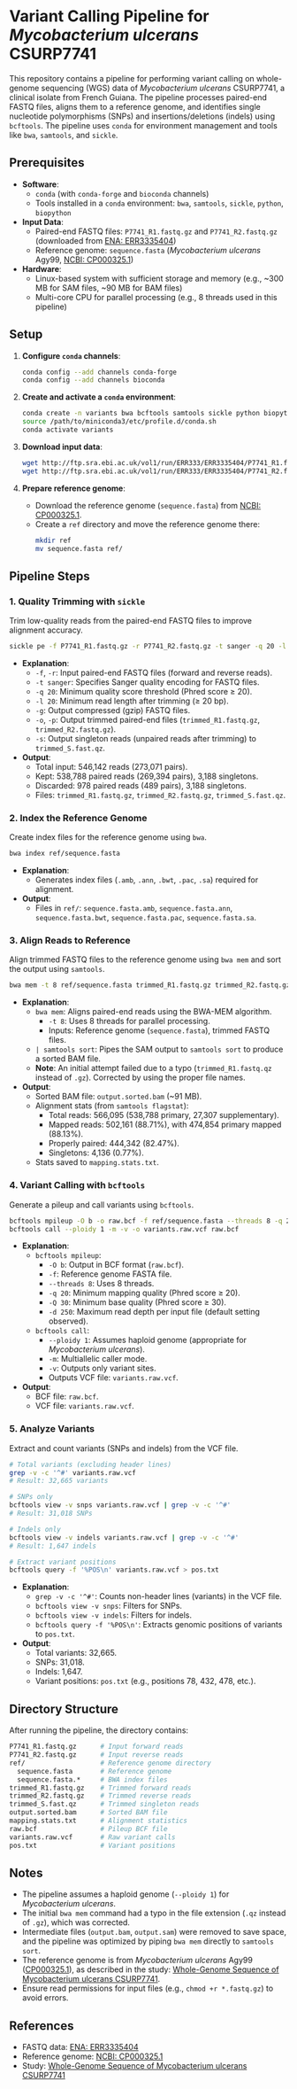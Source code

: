 # Variant Calling Pipeline for *Mycobacterium ulcerans* CSURP7741

This repository contains a pipeline for performing variant calling on whole-genome sequencing (WGS) data of *Mycobacterium ulcerans* CSURP7741, a clinical isolate from French Guiana. The pipeline processes paired-end FASTQ files, aligns them to a reference genome, and identifies single nucleotide polymorphisms (SNPs) and insertions/deletions (indels) using `bcftools`. The pipeline uses `conda` for environment management and tools like `bwa`, `samtools`, and `sickle`.

## Prerequisites

- **Software**:
  - `conda` (with `conda-forge` and `bioconda` channels)
  - Tools installed in a `conda` environment: `bwa`, `samtools`, `sickle`, `python`, `biopython`
- **Input Data**:
  - Paired-end FASTQ files: `P7741_R1.fastq.gz` and `P7741_R2.fastq.gz` (downloaded from [ENA: ERR3335404](https://trace.ncbi.nlm.nih.gov/Traces/index.html?view=run_browser&acc=ERR3335404&display=data-access))
  - Reference genome: `sequence.fasta` (*Mycobacterium ulcerans* Agy99, [NCBI: CP000325.1](https://www.ncbi.nlm.nih.gov/nuccore/CP000325.1))
- **Hardware**:
  - Linux-based system with sufficient storage and memory (e.g., ~300 MB for SAM files, ~90 MB for BAM files)
  - Multi-core CPU for parallel processing (e.g., 8 threads used in this pipeline)

## Setup

1. **Configure `conda` channels**:
   ```bash
   conda config --add channels conda-forge
   conda config --add channels bioconda
   ```

2. **Create and activate a `conda` environment**:
   ```bash
   conda create -n variants bwa bcftools samtools sickle python biopython
   source /path/to/miniconda3/etc/profile.d/conda.sh
   conda activate variants
   ```

3. **Download input data**:
   ```bash
   wget http://ftp.sra.ebi.ac.uk/vol1/run/ERR333/ERR3335404/P7741_R1.fastq.gz
   wget http://ftp.sra.ebi.ac.uk/vol1/run/ERR333/ERR3335404/P7741_R2.fastq.gz
   ```

4. **Prepare reference genome**:
   - Download the reference genome (`sequence.fasta`) from [NCBI: CP000325.1](https://www.ncbi.nlm.nih.gov/nuccore/CP000325.1).
   - Create a `ref` directory and move the reference genome there:
     ```bash
     mkdir ref
     mv sequence.fasta ref/
     ```

## Pipeline Steps

### 1. Quality Trimming with `sickle`
Trim low-quality reads from the paired-end FASTQ files to improve alignment accuracy.

```bash
sickle pe -f P7741_R1.fastq.gz -r P7741_R2.fastq.gz -t sanger -q 20 -l 20 -g -o trimmed_R1.fastq.gz -p trimmed_R2.fastq.gz -s trimmed_S.fast.qz
```

- **Explanation**:
  - `-f`, `-r`: Input paired-end FASTQ files (forward and reverse reads).
  - `-t sanger`: Specifies Sanger quality encoding for FASTQ files.
  - `-q 20`: Minimum quality score threshold (Phred score ≥ 20).
  - `-l 20`: Minimum read length after trimming (≥ 20 bp).
  - `-g`: Output compressed (gzip) FASTQ files.
  - `-o`, `-p`: Output trimmed paired-end files (`trimmed_R1.fastq.gz`, `trimmed_R2.fastq.gz`).
  - `-s`: Output singleton reads (unpaired reads after trimming) to `trimmed_S.fast.qz`.
- **Output**:
  - Total input: 546,142 reads (273,071 pairs).
  - Kept: 538,788 paired reads (269,394 pairs), 3,188 singletons.
  - Discarded: 978 paired reads (489 pairs), 3,188 singletons.
  - Files: `trimmed_R1.fastq.gz`, `trimmed_R2.fastq.gz`, `trimmed_S.fast.qz`.

### 2. Index the Reference Genome
Create index files for the reference genome using `bwa`.

```bash
bwa index ref/sequence.fasta
```

- **Explanation**:
  - Generates index files (`.amb`, `.ann`, `.bwt`, `.pac`, `.sa`) required for alignment.
- **Output**:
  - Files in `ref/`: `sequence.fasta.amb`, `sequence.fasta.ann`, `sequence.fasta.bwt`, `sequence.fasta.pac`, `sequence.fasta.sa`.

### 3. Align Reads to Reference
Align trimmed FASTQ files to the reference genome using `bwa mem` and sort the output using `samtools`.

```bash
bwa mem -t 8 ref/sequence.fasta trimmed_R1.fastq.gz trimmed_R2.fastq.gz | samtools sort -o output.sorted.bam -
```

- **Explanation**:
  - `bwa mem`: Aligns paired-end reads using the BWA-MEM algorithm.
    - `-t 8`: Uses 8 threads for parallel processing.
    - Inputs: Reference genome (`sequence.fasta`), trimmed FASTQ files.
  - `| samtools sort`: Pipes the SAM output to `samtools sort` to produce a sorted BAM file.
  - **Note**: An initial attempt failed due to a typo (`trimmed_R1.fastq.qz` instead of `.gz`). Corrected by using the proper file names.
- **Output**:
  - Sorted BAM file: `output.sorted.bam` (~91 MB).
  - Alignment stats (from `samtools flagstat`):
    - Total reads: 566,095 (538,788 primary, 27,307 supplementary).
    - Mapped reads: 502,161 (88.71%), with 474,854 primary mapped (88.13%).
    - Properly paired: 444,342 (82.47%).
    - Singletons: 4,136 (0.77%).
  - Stats saved to `mapping.stats.txt`.

### 4. Variant Calling with `bcftools`
Generate a pileup and call variants using `bcftools`.

```bash
bcftools mpileup -O b -o raw.bcf -f ref/sequence.fasta --threads 8 -q 20 -Q 30 output.sorted.bam
bcftools call --ploidy 1 -m -v -o variants.raw.vcf raw.bcf
```

- **Explanation**:
  - `bcftools mpileup`:
    - `-O b`: Output in BCF format (`raw.bcf`).
    - `-f`: Reference genome FASTA file.
    - `--threads 8`: Uses 8 threads.
    - `-q 20`: Minimum mapping quality (Phred score ≥ 20).
    - `-Q 30`: Minimum base quality (Phred score ≥ 30).
    - `-d 250`: Maximum read depth per input file (default setting observed).
  - `bcftools call`:
    - `--ploidy 1`: Assumes haploid genome (appropriate for *Mycobacterium ulcerans*).
    - `-m`: Multiallelic caller mode.
    - `-v`: Outputs only variant sites.
    - Outputs VCF file: `variants.raw.vcf`.
- **Output**:
  - BCF file: `raw.bcf`.
  - VCF file: `variants.raw.vcf`.

### 5. Analyze Variants
Extract and count variants (SNPs and indels) from the VCF file.

```bash
# Total variants (excluding header lines)
grep -v -c '^#' variants.raw.vcf
# Result: 32,665 variants

# SNPs only
bcftools view -v snps variants.raw.vcf | grep -v -c '^#'
# Result: 31,018 SNPs

# Indels only
bcftools view -v indels variants.raw.vcf | grep -v -c '^#'
# Result: 1,647 indels

# Extract variant positions
bcftools query -f '%POS\n' variants.raw.vcf > pos.txt
```

- **Explanation**:
  - `grep -v -c '^#'`: Counts non-header lines (variants) in the VCF file.
  - `bcftools view -v snps`: Filters for SNPs.
  - `bcftools view -v indels`: Filters for indels.
  - `bcftools query -f '%POS\n'`: Extracts genomic positions of variants to `pos.txt`.
- **Output**:
  - Total variants: 32,665.
  - SNPs: 31,018.
  - Indels: 1,647.
  - Variant positions: `pos.txt` (e.g., positions 78, 432, 478, etc.).

## Directory Structure

After running the pipeline, the directory contains:

```bash
P7741_R1.fastq.gz      # Input forward reads
P7741_R2.fastq.gz      # Input reverse reads
ref/                   # Reference genome directory
  sequence.fasta       # Reference genome
  sequence.fasta.*     # BWA index files
trimmed_R1.fastq.gz    # Trimmed forward reads
trimmed_R2.fastq.gz    # Trimmed reverse reads
trimmed_S.fast.qz      # Trimmed singleton reads
output.sorted.bam      # Sorted BAM file
mapping.stats.txt      # Alignment statistics
raw.bcf                # Pileup BCF file
variants.raw.vcf       # Raw variant calls
pos.txt                # Variant positions
```

## Notes

- The pipeline assumes a haploid genome (`--ploidy 1`) for *Mycobacterium ulcerans*.
- The initial `bwa mem` command had a typo in the file extension (`.qz` instead of `.gz`), which was corrected.
- Intermediate files (`output.bam`, `output.sam`) were removed to save space, and the pipeline was optimized by piping `bwa mem` directly to `samtools sort`.
- The reference genome is from *Mycobacterium ulcerans* Agy99 ([CP000325.1](https://www.ncbi.nlm.nih.gov/nuccore/CP000325.1)), as described in the study: [Whole-Genome Sequence of Mycobacterium ulcerans CSURP7741](https://pmc.ncbi.nlm.nih.gov/articles/PMC6639603/).
- Ensure read permissions for input files (e.g., `chmod +r *.fastq.gz`) to avoid errors.

## References

- FASTQ data: [ENA: ERR3335404](https://trace.ncbi.nlm.nih.gov/Traces/index.html?view=run_browser&acc=ERR3335404&display=data-access)
- Reference genome: [NCBI: CP000325.1](https://www.ncbi.nlm.nih.gov/nuccore/CP000325.1)
- Study: [Whole-Genome Sequence of Mycobacterium ulcerans CSURP7741](https://pmc.ncbi.nlm.nih.gov/articles/PMC6639603/)
